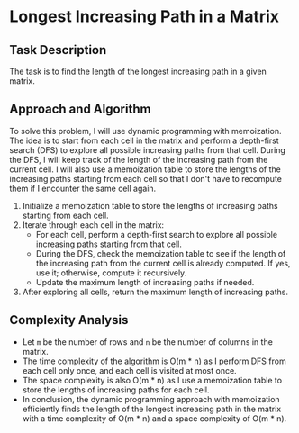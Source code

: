 # Longest Increasing Path in a Matrix

## Task Description
The task is to find the length of the longest increasing path in a given matrix.

## Approach and Algorithm
To solve this problem, I will use dynamic programming with memoization. The idea is to start from each cell in the matrix and perform a depth-first search (DFS) to explore all possible increasing paths from that cell. During the DFS, I will keep track of the length of the increasing path from the current cell. I will also use a memoization table to store the lengths of the increasing paths starting from each cell so that I don't have to recompute them if I encounter the same cell again.

1. Initialize a memoization table to store the lengths of increasing paths starting from each cell.
2. Iterate through each cell in the matrix:
   - For each cell, perform a depth-first search to explore all possible increasing paths starting from that cell.
   - During the DFS, check the memoization table to see if the length of the increasing path from the current cell is already computed. If yes, use it; otherwise, compute it recursively.
   - Update the maximum length of increasing paths if needed.
3. After exploring all cells, return the maximum length of increasing paths.

## Complexity Analysis
- Let `m` be the number of rows and `n` be the number of columns in the matrix.
- The time complexity of the algorithm is O(m * n) as I perform DFS from each cell only once, and each cell is visited at most once.
- The space complexity is also O(m * n) as I use a memoization table to store the lengths of increasing paths for each cell.
- In conclusion, the dynamic programming approach with memoization efficiently finds the length of the longest increasing path in the matrix with a time complexity of O(m * n) and a space complexity of O(m * n).


